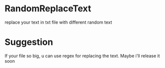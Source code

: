 # RandomReplaceText
replace your text in txt file with different random text

# Suggestion
If your file so big, u can use regex for replacing the text. Maybe i'll release it soon
